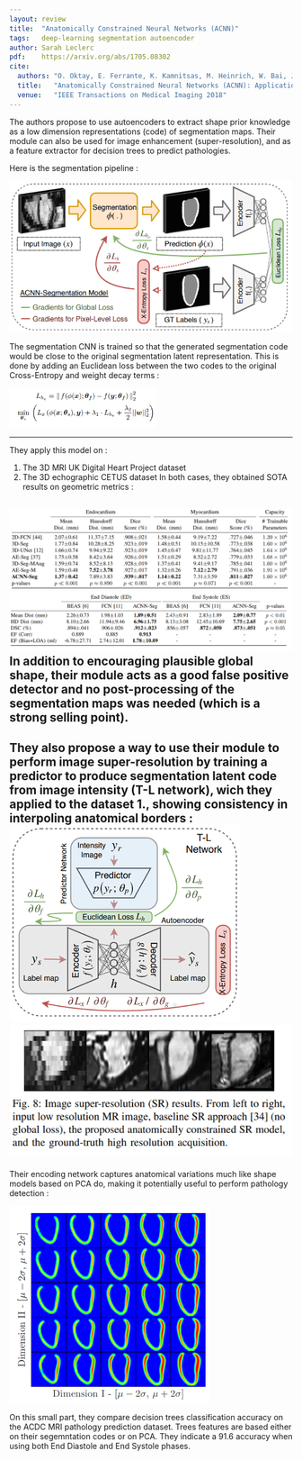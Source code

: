```yaml
---
layout: review
title:  "Anatomically Constrained Neural Networks (ACNN)"
tags:   deep-learning segmentation autoencoder
author: Sarah Leclerc
pdf:    https://arxiv.org/abs/1705.08302
cite:
  authors: "O. Oktay, E. Ferrante, K. Kamnitsas, M. Heinrich, W. Bai, J. Caballero, S. A. Cook, A. de Marvao, T. Dawes, D. P. O‘Regan, B. Kainz, B. Glocker, D. Rueckert"
  title:   "Anatomically Constrained Neural Networks (ACNN): Application to Cardiac Image Enhancement and Segmentation"
  venue:   "IEEE Transactions on Medical Imaging 2018"
---
```



The authors propose to use autoencoders to extract shape prior knowledge as a low dimension representations (code) of segmentation maps. Their module can also be used for image enhancement (super-resolution), and as a feature extractor for decision trees to predict pathologies.

Here is the segmentation pipeline :

![](/deep-learning/images/ACNN/ACNN-pipeline.png)

The segmentation CNN is trained so that the generated segmentation code would be close to the original segmentation latent representation. This is done by adding an Euclidean loss between the two codes to the original Cross-Entropy and weight decay terms :

![](/deep-learning/images/ACNN/ACNN-loss.png)


---

They apply this model on :
1. The 3D MRI UK Digital Heart Project dataset 
2. The 3D echographic CETUS dataset
In both cases, they obtained SOTA results on geometric metrics :  

![](/deep-learning/images/ACNN/ACNN-results1.png)
![](/deep-learning/images/ACNN/ACNN-results2.png)
In addition to encouraging plausible global shape, their module acts as a good false positive detector and no post-processing of the segmentation maps was needed (which is a strong selling point).
---

They also propose a way to use their module to perform image super-resolution by training a predictor to produce segmentation latent code from image intensity (T-L network), wich they applied to the dataset 1., showing consistency in interpoling anatomical borders :
![](/deep-learning/images/ACNN/ACNN-TL.png)
![](/deep-learning/images/ACNN/ACNN-superres.png)
---

Their encoding network captures anatomical variations much like shape models based on PCA do, making it potentially useful to perform pathology detection :

![](/deep-learning/images/ACNN/ACNN-shape_var.png)

On this small part, they compare decision trees classification accuracy on the ACDC MRI pathology prediction dataset. Trees features are based either on their segemntation codes or on PCA. They indicate a $91.6%$ accuracy when using both End Diastole and End Systole phases.